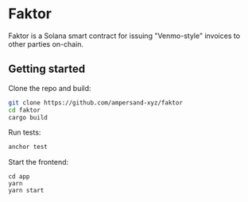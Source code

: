 # Faktor

Faktor is a Solana smart contract for issuing "Venmo-style" invoices to other parties on-chain.

## Getting started

Clone the repo and build:

```sh
git clone https://github.com/ampersand-xyz/faktor
cd faktor
cargo build
```

Run tests:

```sh
anchor test
```

Start the frontend:

```
cd app
yarn
yarn start
```
